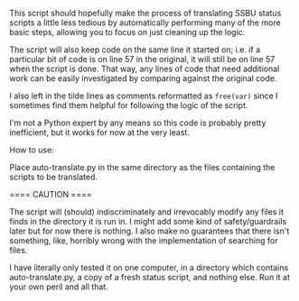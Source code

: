 This script should hopefully make the process of translating SSBU status scripts a little less tedious by automatically performing many of the more basic steps, allowing you to focus on just cleaning up the logic.

The script will also keep code on the same line it started on; i.e. if a particular bit of code is on line 57 in the original, it will still be on line 57 when the script is done. That way, any lines of code that need additional work can be easily investigated by comparing against the original code.

I also left in the tilde lines as comments reformatted as ```free(var)``` since I sometimes find them helpful for following the logic of the script.

I'm not a Python expert by any means so this code is probably pretty inefficient, but it works for now at the very least.

How to use:

Place auto-translate.py in the same directory as the files containing the scripts to be translated.

==== CAUTION ====

The script will (should) indiscriminately and irrevocably modify any files it finds in the directory it is run in. I might add some kind of safety/guardrails later but for now there is nothing. I also make no guarantees that there isn't something, like, horribly wrong with the implementation of searching for files.

I have literally only tested it on one computer, in a directory which contains auto-translate.py, a copy of a fresh status script, and nothing else. Run it at your own peril and all that.
